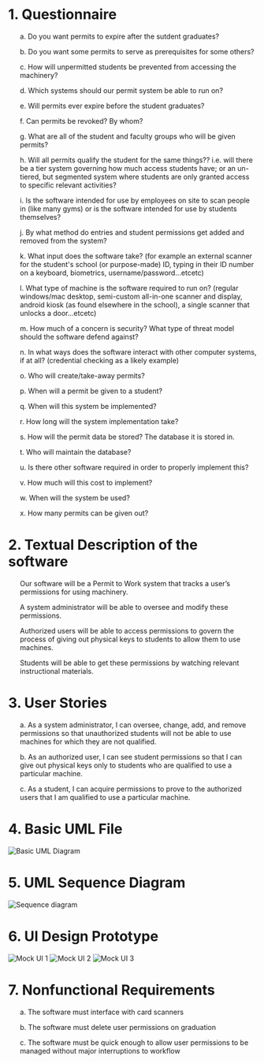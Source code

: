 <h1>1. Questionnaire</h1>

<ul>a. Do you want permits to expire after the sutdent graduates?</ul>
<ul>b. Do you want some permits to serve as prerequisites for some others?</ul>
<ul>c. How will unpermitted students be prevented from accessing the machinery?</ul>
<ul>d. Which systems should our permit system be able to run on?</ul>
<ul>e. Will permits ever expire before the student graduates?</ul>
<ul>f. Can permits be revoked? By whom?</ul>
<ul>g. What are all of the student and faculty groups who will be given permits?</ul>
<ul>h. Will all permits qualify the student for the same things?? i.e. will there be a tier system governing how much access students have;    or an un-tiered, but segmented system where students are only granted access to specific relevant activities?</ul>
<ul>i. Is the software intended for use by employees on site to scan people in (like many gyms) or is the software intended for use by          students themselves?</ul>
<ul>j. By what method do entries and student permissions get added and removed from the system?</ul>
<ul>k. What input does the software take? (for example an external scanner for the student's school (or purpose-made) ID, typing in their ID    number on a keyboard, biometrics, username/password...etcetc)</ul>
<ul>l. What type of machine is the software required to run on? (regular windows/mac desktop, semi-custom all-in-one scanner and display,      android kiosk (as found elsewhere in the school), a single scanner that unlocks a door...etcetc)</ul>
<ul>m. How much of a concern is security? What type of threat model should the software defend against?</ul>
<ul>n. In what ways does the software interact with other computer systems, if at all? (credential checking as a likely example)</ul>
<ul>o. Who will create/take-away permits?</ul>
<ul>p. When will a permit be given to a student?</ul>
<ul>q. When will this system be implemented?</ul>
<ul>r. How long will the system implementation take?</ul>
<ul>s. How will the permit data be stored? The database it is stored in.</ul>
<ul>t. Who will maintain the database?</ul>
<ul>u. Is there other software required in order to properly implement this?</ul>
<ul>v. How much will this cost to implement?</ul>
<ul>w. When will the system be used?</ul>
<ul>x. How many permits can be given out?</ul>


<h1>2. Textual Description of the software</h1>

<ul>Our software will be a Permit to Work system that tracks a user’s permissions for using machinery.</ul>
<ul>A system administrator will be able to oversee and modify these permissions.</ul>
<ul>Authorized users will be able to access permissions to govern the process of giving out physical keys to students to allow them to use machines.</ul>
<ul>Students will be able to get these permissions by watching relevant instructional materials.</ul>


<h1>3. User Stories</h1>

<ul>a. As a system administrator, I can oversee, change, add, and remove permissions so that unauthorized students will not be able to use machines for which they are not qualified.</ul>
<ul>b. As an authorized user, I can see student permissions so that I can give out physical keys only to students who are qualified to use a particular machine.</ul>
<ul>c. As a student, I can acquire permissions to prove to the authorized users that I am qualified to use a particular machine.</ul>

<h1>4. Basic UML File </h1>
<img src="https://raw.githubusercontent.com/OU-CS3203-fall2018/permittowork-back-row/master/Basic%20UML.PNG?token=AcmX5f87XtlbSKDFui5bBm-F_1HCpg7Kks5b94CIwA%3D%3D" alt="Basic UML Diagram">

<h1>5. UML Sequence Diagram</h1>
<img src="https://raw.githubusercontent.com/OU-CS3203-fall2018/permittowork-back-row/master/Basic%20Sequence%20Diagram-1.png?token=AePQv9Kwy5AU1HyPfMmxJ297w6yY5Rxqks5b93JDwA%3D%3D" alt="Sequence diagram">

<h1>6. UI Design Prototype</h1>
<img src="https://raw.githubusercontent.com/OU-CS3203-fall2018/permittowork-back-row/master/Web%201920%20%E2%80%93%201.png?token=AcmX5W1d9sFZJZYprMQy-Ru4Kf9WNk0Aks5b93YcwA%3D%3D" alt="Mock UI 1">
<img src="https://raw.githubusercontent.com/OU-CS3203-fall2018/permittowork-back-row/master/Web%201920%20%E2%80%93%202.png?token=AcmX5YMAnQpl9tPOD1pcfuChNk41aiEVks5b93ZDwA%3D%3D" alt="Mock UI 2">
<img src="https://raw.githubusercontent.com/OU-CS3203-fall2018/permittowork-back-row/master/Web%201920%20%E2%80%93%203.png?token=AcmX5d0__lPPjDlFj2mKndaqcyXy76hMks5b93ZpwA%3D%3D" alt="Mock UI 3">


<h1>7. Nonfunctional Requirements</h1>
<ul>a. The software must interface with card scanners</ul>
<ul>b. The software must delete user permissions on graduation</ul>
<ul>c. The software must be quick enough to allow user permissions to be managed without major interruptions to workflow</ul>
